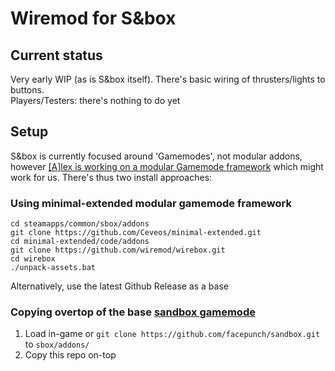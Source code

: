 # Wiremod for S&box

## Current status

Very early WIP (as is S&box itself). There's basic wiring of thrusters/lights to buttons.  
Players/Testers: there's nothing to do yet

## Setup

S&box is currently focused around 'Gamemodes', not modular addons,
however [[A]lex is working on a modular Gamemode framework](https://github.com/Ceveos/minimal-extended) which might work for us. There's thus two install approaches:

### Using minimal-extended modular gamemode framework
```
cd steamapps/common/sbox/addons
git clone https://github.com/Ceveos/minimal-extended.git
cd minimal-extended/code/addons
git clone https://github.com/wiremod/wirebox.git
cd wirebox
./unpack-assets.bat
```

Alternatively, use the latest Github Release as a base

### Copying overtop of the base [sandbox gamemode](https://github.com/facepunch/sandbox)

1. Load in-game or `git clone https://github.com/facepunch/sandbox.git` to `sbox/addons/`
2. Copy this repo on-top

